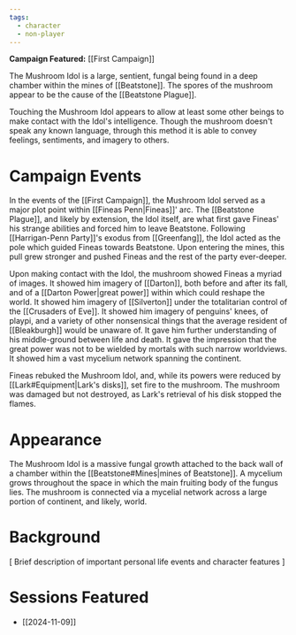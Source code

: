 ```yaml
---
tags:
  - character
  - non-player
---
```

**Campaign Featured:** [[First Campaign]]

The Mushroom Idol is a large, sentient, fungal being found in a deep chamber within the mines of [[Beatstone]]. The spores of the mushroom appear to be the cause of the [[Beatstone Plague]].

Touching the Mushroom Idol appears to allow at least some other beings to make contact with the Idol's intelligence. Though the mushroom doesn't speak any known language, through this method it is able to convey feelings, sentiments, and imagery to others.

# Campaign Events

In the events of the [[First Campaign]], the Mushroom Idol served as a major plot point within [[Fineas Penn|Fineas]]' arc. The [[Beatstone Plague]], and likely by extension, the Idol itself, are what first gave Fineas' his strange abilities and forced him to leave Beatstone. Following [[Harrigan-Penn Party]]'s exodus from [[Greenfang]], the Idol acted as the pole which guided Fineas towards Beatstone. Upon entering the mines, this pull grew stronger and pushed Fineas and the rest of the party ever-deeper.

Upon making contact with the Idol, the mushroom showed Fineas a myriad of images. It showed him imagery of [[Darton]], both before and after its fall, and of a [[Darton Power|great power]] within which could reshape the world. It showed him imagery of [[Silverton]] under the totalitarian control of the [[Crusaders of Eve]]. It showed him imagery of penguins' knees, of playpi, and a variety of other nonsensical things that the average resident of [[Bleakburgh]] would be unaware of. It gave him further understanding of his middle-ground between life and death. It gave the impression that the great power was not to be wielded by mortals with such narrow worldviews. It showed him a vast mycelium network spanning the continent.

Fineas rebuked the Mushroom Idol, and, while its powers were reduced by [[Lark#Equipment|Lark's disks]], set fire to the mushroom. The mushroom was damaged but not destroyed, as Lark's retrieval of his disk stopped the flames.

# Appearance

The Mushroom Idol is a massive fungal growth attached to the back wall of a chamber within the [[Beatstone#Mines|mines of Beatstone]]. A mycelium grows throughout the space in which the main fruiting body of the fungus lies. The mushroom is connected via a mycelial network across a large portion of continent, and likely, world.
# Background

\[ Brief description of important personal life events and character features ]

# Sessions Featured

- [[2024-11-09]]